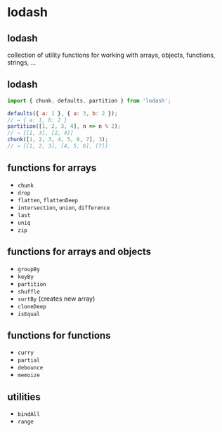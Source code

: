 # lodash

## lodash

collection of utility functions for working with arrays, objects, functions, strings, ...

## lodash

```js
import { chunk, defaults, partition } from 'lodash';

defaults({ a: 1 }, { a: 3, b: 2 });
// → { a: 1, b: 2 }
partition([1, 2, 3, 4], n => n % 2);
// → [[1, 3], [2, 4]]
chunk([1, 2, 3, 4, 5, 6, 7], 3);
// → [[1, 2, 3], [4, 5, 6], [7]]
```

## functions for arrays

- `chunk`
- `drop`
- `flatten`, `flattenDeep`
- `intersection`, `union`, `difference`
- `last`
- `uniq`
- `zip`

## functions for arrays and objects

- `groupBy`
- `keyBy`
- `partition`
- `shuffle`
- `sortBy` (creates new array)
- `cloneDeep`
- `isEqual`

## functions for functions

- `curry`
- `partial`
- `debounce`
- `memoize`

## utilities

- `bindAll`
- `range`
